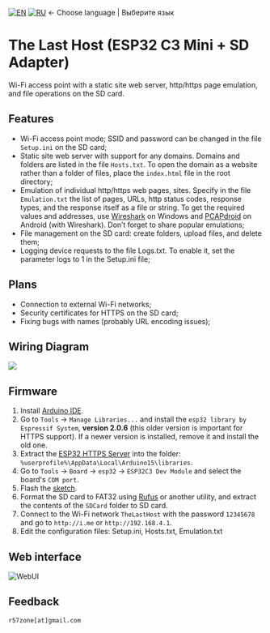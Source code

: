 [![EN](https://user-images.githubusercontent.com/9499881/33184537-7be87e86-d096-11e7-89bb-f3286f752bc6.png)](https://github.com/r57zone/TheLastHostESP32/) 
[![RU](https://user-images.githubusercontent.com/9499881/27683795-5b0fbac6-5cd8-11e7-929c-057833e01fb1.png)](https://github.com/r57zone/TheLastHostESP32/blob/master/README.RU.md)
← Choose language | Выберите язык

# The Last Host (ESP32 C3 Mini + SD Adapter)
Wi-Fi access point with a static site web server, http/https page emulation, and file operations on the SD card.

## Features
* Wi-Fi access point mode; SSID and password can be changed in the file `Setup.ini` on the SD card;
* Static site web server with support for any domains. Domains and folders are listed in the file `Hosts.txt`. To open the domain as a website rather than a folder of files, place the `index.html` file in the root directory;
* Emulation of individual http/https web pages, sites. Specify in the file `Emulation.txt` the list of pages, URLs, http status codes, response types, and the response itself as a file or string. To get the required values and addresses, use [Wireshark](https://www.wireshark.org/) on Windows and [PCAPdroid](https://github.com/emanuele-f/PCAPdroid) on Android (with Wireshark). Don’t forget to share popular emulations;
* File management on the SD card: create folders, upload files, and delete them;
* Logging device requests to the file Logs.txt. To enable it, set the parameter logs to 1 in the Setup.ini file;

## Plans
* Connection to external Wi-Fi networks;
* Security certificates for HTTPS on the SD card;
* Fixing bugs with names (probably URL encoding issues);

## Wiring Diagram
![](https://github.com/user-attachments/assets/8c268a58-0b21-450a-8693-86e3dcd92cc3)

## Firmware
1. Install [Arduino IDE](https://www.arduino.cc/en/software).
2. Go to `Tools` → `Manage Libraries...` and install the `esp32 library by Espressif System`, **version 2.0.6** (this older version is important for HTTPS support). If a newer version is installed, remove it and install the old one.
3. Extract the [ESP32 HTTPS Server](https://github.com/stooged/esp32_https_server) into the folder: `%userprofile%\AppData\Local\Arduino15\libraries`.
4. Go to `Tools` → `Board` → `esp32` → `ESP32C3 Dev Module` and select the board's `COM port`.
5. Flash the [sketch](https://github.com/r57zone/TheLastHostESP32/archive/refs/heads/master.zip).
6. Format the SD card to FAT32 using [Rufus](https://github.com/pbatard/rufus/releases/) or another utility, and extract the contents of the `SDCard` folder to SD card.
7. Connect to the Wi-Fi network `TheLastHost` with the password `12345678` and go to `http://i.me` or `http://192.168.4.1`.  
8. Edit the configuration files: Setup.ini, Hosts.txt, Emulation.txt  

## Web interface
![WebUI](https://github.com/user-attachments/assets/29f5a7c1-a3f6-4d6f-bcdb-e06a9b94ddca)

## Feedback
`r57zone[at]gmail.com`